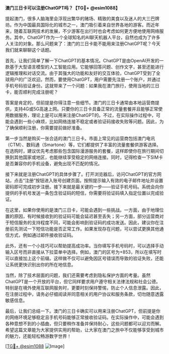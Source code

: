 **澳门三日卡可以注册ChatGPT吗？【TG💪+ @esim1088】**

提起澳门，很多人脑海里会浮现出繁华的赌场、精致的美食以及迷人的大三巴牌坊。作为中国最具国际化的城市之一，澳门吸引着来自世界各地的游客。而近年来，随着互联网技术的发展，不少游客在出行时也会考虑如何更方便地使用网络服务。其中，ChatGPT作为一个全球知名的AI聊天机器人平台，自然也成为了许多人关注的对象。那么问题来了：澳门的三日卡能不能用来注册ChatGPT呢？今天我们就来聊聊这个话题。

首先，让我们简单了解一下ChatGPT的基本情况。ChatGPT是由OpenAI开发的一款基于大型语言模型的人工智能应用。它能够回答问题、创作文字，甚至还能进行逻辑推理和对话交流。由于其强大的功能和友好的交互体验，ChatGPT受到了全球用户的广泛欢迎。然而，要使用ChatGPT，用户需要先注册一个账户，并通过手机号码验证身份。这就带来了一个问题：如果我在澳门旅行，使用当地的三日卡，能否顺利完成注册呢？

答案是肯定的，但前提是你得注意一些细节。澳门的三日卡通常由本地运营商提供，支持4G或5G高速上网。只要你的三日卡具备正常的流量套餐并且能够正常使用数据服务，理论上是可以用来注册ChatGPT的。不过，在实际操作过程中，可能会遇到一些小麻烦，比如网络连接不稳定或者验证码接收失败等问题。因此，为了确保顺利注册，你需要提前做好准备。

第一步当然是购买一张合适的澳门三日卡。市面上常见的运营商包括澳门电讯（CTM）、数码通（Smartone）等，它们都提供了丰富的流量套餐供游客选择。在选购时，建议优先考虑那些包含国际漫游服务的套餐，这样即使你在旅行期间切换到其他国家或地区，也能继续享受稳定的网络连接。同时，记得检查一下SIM卡是否兼容你的手机设备，避免出现不匹配的情况。

接下来就是注册ChatGPT的具体步骤了。打开浏览器后，访问ChatGPT的官方网站，点击“注册”按钮进入账号创建页面。按照提示输入有效的电子邮件地址并设置密码即可完成初步注册。接下来就是最关键的一步——验证手机号码。系统会向你提供的手机号发送一条包含验证码的短信，你需要将验证码填入指定位置以完成验证。

在这里，如果你使用的是澳门三日卡，可能会遇到一些挑战。一方面，由于地理位置的原因，有时候接收到的验证码可能会延迟甚至丢失；另一方面，部分运营商对于短信服务的支持程度不同，可能会影响到验证码的成功发送。因此，建议你在注册前先测试一下短信功能是否正常工作。如果发现存在问题，可以尝试更换其他通信方式，例如通过邮件接收验证码。

此外，还有一个小技巧可以帮助提高成功率。当你填写手机号码时，可以选择手动输入区号而非直接从下拉菜单中选择。例如，澳门的区号为+853，所以在填写时可以直接加上这个前缀。这样做不仅可以避免因区号错误而导致的验证失败，还能让系统更快识别出你的所在地信息。

当然，除了技术层面的问题，我们还需要考虑到隐私保护方面的考量。虽然ChatGPT是一个开放的平台，但它同样要求用户遵守相关法律法规和社会公德。特别是在境外使用互联网服务时，更要时刻保持警惕，防止个人信息泄露。因此，在注册过程中，请务必仔细阅读并同意相关的用户协议和服务条款，切勿随意透露敏感信息。

最后，让我们总结一下。澳门的三日卡确实可以用来注册ChatGPT，但前提是你的网络环境足够稳定且手机号码能够正常接收验证码。在实际操作中，可能会遇到各种意想不到的小插曲，但只要稍作准备并保持耐心，这些问题都可以迎刃而解。希望这篇文章能为大家提供实用的帮助，让大家在澳门之旅中不仅能够享受到城市的魅力，还能轻松畅游数字世界！

[[TG💪+ @esim1088](https://t.me/s/esim1088) ![Image](https://i.postimg.cc/4NQfJmqS/Snipaste-2025-05-13-00-14-12.png)]
